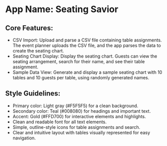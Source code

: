 # **App Name**: Seating Savior

## Core Features:

- CSV Import: Upload and parse a CSV file containing table assignments. The event planner uploads the CSV file, and the app parses the data to create the seating chart.
- Seating Chart Display: Display the seating chart. Guests can view the seating arrangement, search for their name, and see their table assignment.
- Sample Data View: Generate and display a sample seating chart with 10 tables and 10 guests per table, using randomly generated names.

## Style Guidelines:

- Primary color: Light gray (#F5F5F5) for a clean background.
- Secondary color: Teal (#008080) for headings and important text.
- Accent: Gold (#FFD700) for interactive elements and highlights.
- Clean and readable font for all text elements.
- Simple, outline-style icons for table assignments and search.
- Clear and intuitive layout with tables visually represented for easy navigation.